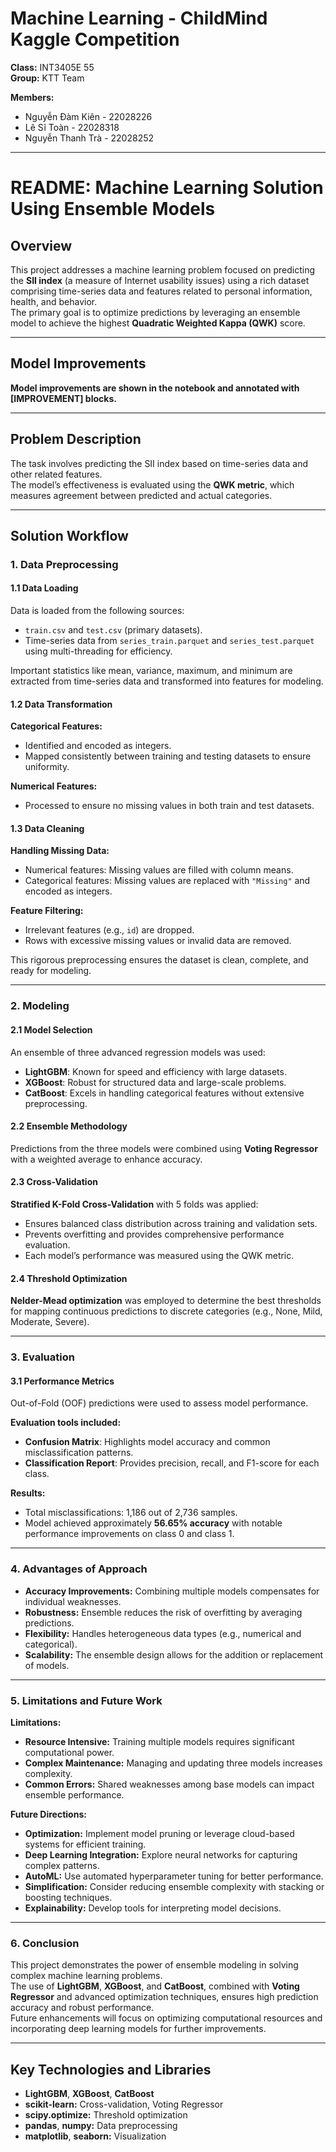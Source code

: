# Machine Learning - ChildMind Kaggle Competition  

**Class:** INT3405E 55  
**Group:** KTT Team  

**Members:**  
- Nguyễn Đàm Kiên - 22028226  
- Lê Sĩ Toàn - 22028318  
- Nguyễn Thanh Trà - 22028252  

---

# README: Machine Learning Solution Using Ensemble Models  

## Overview  
This project addresses a machine learning problem focused on predicting the **SII index** (a measure of Internet usability issues) using a rich dataset comprising time-series data and features related to personal information, health, and behavior.  
The primary goal is to optimize predictions by leveraging an ensemble model to achieve the highest **Quadratic Weighted Kappa (QWK)** score.  

---
## Model Improvements
**Model improvements are shown in the notebook and annotated with [IMPROVEMENT] blocks.**

---

## Problem Description  
The task involves predicting the SII index based on time-series data and other related features.  
The model’s effectiveness is evaluated using the **QWK metric**, which measures agreement between predicted and actual categories.  

---

## Solution Workflow  

### 1. Data Preprocessing  

#### 1.1 Data Loading  
Data is loaded from the following sources:  
- `train.csv` and `test.csv` (primary datasets).  
- Time-series data from `series_train.parquet` and `series_test.parquet` using multi-threading for efficiency.  

Important statistics like mean, variance, maximum, and minimum are extracted from time-series data and transformed into features for modeling.  

#### 1.2 Data Transformation  

**Categorical Features:**  
- Identified and encoded as integers.  
- Mapped consistently between training and testing datasets to ensure uniformity.  

**Numerical Features:**  
- Processed to ensure no missing values in both train and test datasets.  

#### 1.3 Data Cleaning  

**Handling Missing Data:**  
- Numerical features: Missing values are filled with column means.  
- Categorical features: Missing values are replaced with `"Missing"` and encoded as integers.  

**Feature Filtering:**  
- Irrelevant features (e.g., `id`) are dropped.  
- Rows with excessive missing values or invalid data are removed.  

This rigorous preprocessing ensures the dataset is clean, complete, and ready for modeling.  

---

### 2. Modeling  

#### 2.1 Model Selection  
An ensemble of three advanced regression models was used:  
- **LightGBM**: Known for speed and efficiency with large datasets.  
- **XGBoost**: Robust for structured data and large-scale problems.  
- **CatBoost**: Excels in handling categorical features without extensive preprocessing.  

#### 2.2 Ensemble Methodology  
Predictions from the three models were combined using **Voting Regressor** with a weighted average to enhance accuracy.  

#### 2.3 Cross-Validation  
**Stratified K-Fold Cross-Validation** with 5 folds was applied:  
- Ensures balanced class distribution across training and validation sets.  
- Prevents overfitting and provides comprehensive performance evaluation.  
- Each model’s performance was measured using the QWK metric.  

#### 2.4 Threshold Optimization  
**Nelder-Mead optimization** was employed to determine the best thresholds for mapping continuous predictions to discrete categories (e.g., None, Mild, Moderate, Severe).  

---

### 3. Evaluation  

#### 3.1 Performance Metrics  
Out-of-Fold (OOF) predictions were used to assess model performance.  

**Evaluation tools included:**  
- **Confusion Matrix**: Highlights model accuracy and common misclassification patterns.  
- **Classification Report**: Provides precision, recall, and F1-score for each class.  

**Results:**  
- Total misclassifications: 1,186 out of 2,736 samples.  
- Model achieved approximately **56.65% accuracy** with notable performance improvements on class 0 and class 1.  

---

### 4. Advantages of Approach  
- **Accuracy Improvements:** Combining multiple models compensates for individual weaknesses.  
- **Robustness:** Ensemble reduces the risk of overfitting by averaging predictions.  
- **Flexibility:** Handles heterogeneous data types (e.g., numerical and categorical).  
- **Scalability:** The ensemble design allows for the addition or replacement of models.  

---

### 5. Limitations and Future Work  

**Limitations:**  
- **Resource Intensive:** Training multiple models requires significant computational power.  
- **Complex Maintenance:** Managing and updating three models increases complexity.  
- **Common Errors:** Shared weaknesses among base models can impact ensemble performance.  

**Future Directions:**  
- **Optimization:** Implement model pruning or leverage cloud-based systems for efficient training.  
- **Deep Learning Integration:** Explore neural networks for capturing complex patterns.  
- **AutoML:** Use automated hyperparameter tuning for better performance.  
- **Simplification:** Consider reducing ensemble complexity with stacking or boosting techniques.  
- **Explainability:** Develop tools for interpreting model decisions.  

---

### 6. Conclusion  
This project demonstrates the power of ensemble modeling in solving complex machine learning problems.  
The use of **LightGBM**, **XGBoost**, and **CatBoost**, combined with **Voting Regressor** and advanced optimization techniques, ensures high prediction accuracy and robust performance.  
Future enhancements will focus on optimizing computational resources and incorporating deep learning models for further improvements.  

---

## Key Technologies and Libraries  
- **LightGBM**, **XGBoost**, **CatBoost**  
- **scikit-learn:** Cross-validation, Voting Regressor  
- **scipy.optimize:** Threshold optimization  
- **pandas**, **numpy:** Data preprocessing  
- **matplotlib**, **seaborn:** Visualization  
